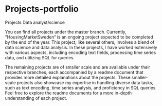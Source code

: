 # Projects-portfolio
Projects Data analyst/science


You can find all projects under the master branch. Currently, "HousingMarketSweden" is an ongoing project expected to be completed by the end of the year. This project, like several others, involves a blend of data science and data analysis. In these projects, I have worked extensively with various aspects, including encoding text fields, processing time series data, and utilizing SQL for queries.

The remaining projects are of smaller scale and are available under their respective branches, each accompanied by a readme document that provides more detailed explanations about the projects. These smaller-scale projects also showcase my expertise in handling diverse data tasks, such as text encoding, time series analysis, and proficiency in SQL queries. Feel free to explore the readme documents for a more in-depth understanding of each project.
